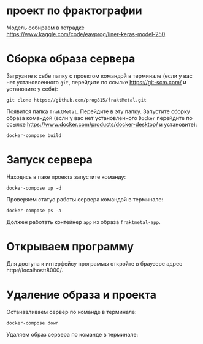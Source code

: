 # проект по фрактографии

Модель собираем в тетрадке https://www.kaggle.com/code/eavprog/liner-keras-model-250

# Сборка образа сервера

Загрузите к себе папку с проектом командой в терминале (если у вас нет установленного `git`, перейдите по ссылке https://git-scm.com/ и установите у себя):
```
git clone https://github.com/prog815/fraktMetal.git
```
Появится папка `fraktMetal`. Перейдите в эту папку.
Запустите сборку образа командой (если у вас нет установленного `Docker` перейдите по ссылке https://www.docker.com/products/docker-desktop/ и установите):
```
docker-compose build
```
# Запуск сервера
Находясь в паке проекта запустите команду:
```
docker-compose up -d
```
Проверяем статус работы сервера командой в терминале:
```
docker-compose ps -a
```
Должен работать контейнер `app` из образа `fraktmetal-app`.
# Открываем программу

Для доступа к интерфейсу программы откройте в браузере адрес http://localhost:8000/.

# Удаление образа и проекта
Останавливаем сервер по команде в терминале:
```
docker-compose down
```
Удаляем образ сервера по команде в терминале:
```

```

